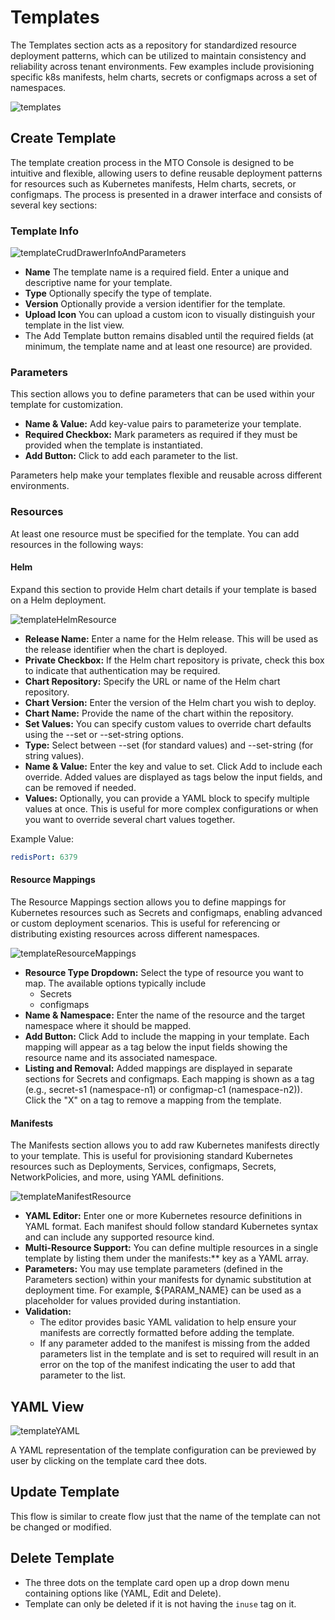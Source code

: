# Templates

The Templates section acts as a repository for standardized resource deployment patterns, which can be utilized to maintain consistency and reliability across tenant environments. Few examples include provisioning specific k8s manifests, helm charts, secrets or configmaps across a set of namespaces.

![templates](../images/templates.png)

## Create Template

The template creation process in the MTO Console is designed to be intuitive and flexible, allowing users to define reusable deployment patterns for resources such as Kubernetes manifests, Helm charts, secrets, or configmaps. The process is presented in a drawer interface and consists of several key sections:

### Template Info

![templateCrudDrawerInfoAndParameters](../images/templateCrudDrawerInfoAndParameters.png)

- **Name** The template name is a required field. Enter a unique and descriptive name for your template.
- **Type** Optionally specify the type of template.
- **Version** Optionally provide a version identifier for the template.
- **Upload Icon** You can upload a custom icon to visually distinguish your template in the list view.
- The Add Template button remains disabled until the required fields (at minimum, the template name and at least one resource) are provided.

### Parameters

This section allows you to define parameters that can be used within your template for customization.

- **Name & Value:** Add key-value pairs to parameterize your template.
- **Required Checkbox:** Mark parameters as required if they must be provided when the template is instantiated.
- **Add Button:** Click to add each parameter to the list.

Parameters help make your templates flexible and reusable across different environments.

### Resources

At least one resource must be specified for the template. You can add resources in the following ways:

#### Helm

Expand this section to provide Helm chart details if your template is based on a Helm deployment.

![templateHelmResource](../images/templateHelmResource.png)

- **Release Name:** Enter a name for the Helm release. This will be used as the release identifier when the chart is deployed.
- **Private Checkbox:** If the Helm chart repository is private, check this box to indicate that authentication may be required.
- **Chart Repository:** Specify the URL or name of the Helm chart repository.
- **Chart Version:** Enter the version of the Helm chart you wish to deploy.
- **Chart Name:** Provide the name of the chart within the repository.
- **Set Values:** You can specify custom values to override chart defaults using the --set or --set-string options.
- **Type:** Select between --set (for standard values) and --set-string (for string values).
- **Name & Value:** Enter the key and value to set. Click Add to include each override. Added values are displayed as tags below the input fields, and can be removed if needed.
- **Values:** Optionally, you can provide a YAML block to specify multiple values at once. This is useful for more complex configurations or when you want to override several chart values together.

Example Value:

```yaml
redisPort: 6379
```

#### Resource Mappings

The Resource Mappings section allows you to define mappings for Kubernetes resources such as Secrets and configmaps, enabling advanced or custom deployment scenarios. This is useful for referencing or distributing existing resources across different namespaces.

![templateResourceMappings](../images/templateResourceMappings.png)

- **Resource Type Dropdown:** Select the type of resource you want to map. The available options typically include
    - Secrets
    - configmaps
- **Name & Namespace:** Enter the name of the resource and the target namespace where it should be mapped.
- **Add Button:** Click Add to include the mapping in your template. Each mapping will appear as a tag below the input fields showing the resource name and its associated namespace.
- **Listing and Removal:** Added mappings are displayed in separate sections for Secrets and configmaps. Each mapping is shown as a tag (e.g., secret-s1 (namespace-n1) or configmap-c1 (namespace-n2)). Click the "X" on a tag to remove a mapping from the template.

#### Manifests

The Manifests section allows you to add raw Kubernetes manifests directly to your template. This is useful for provisioning standard Kubernetes resources such as Deployments, Services, configmaps, Secrets, NetworkPolicies, and more, using YAML definitions.

![templateManifestResource](../images/templateManifestResource.png)

- **YAML Editor:** Enter one or more Kubernetes resource definitions in YAML format. Each manifest should follow standard Kubernetes syntax and can include any supported resource kind.
- **Multi-Resource Support:** You can define multiple resources in a single template by listing them under the manifests:** key as a YAML array.
- **Parameters:** You may use template parameters (defined in the Parameters section) within your manifests for dynamic substitution at deployment time. For example, ${PARAM_NAME} can be used as a placeholder for values provided during instantiation.
- **Validation:**
    - The editor provides basic YAML validation to help ensure your manifests are correctly formatted before adding the template.
    - If any parameter added to the manifest is missing from the added parameters list in the template and is set to required will result in an error on the top of the manifest indicating the user to add that parameter to the list.

## YAML View

![templateYAML](../images/templateYAMLView.png)

A YAML representation of the template configuration can be previewed by user by clicking on the template card thee dots.

## Update Template

This flow is similar to create flow just that the name of the template can not be changed or modified.

## Delete Template

- The three dots on the template card open up a drop down menu containing options like (YAML, Edit and Delete).
- Template can only be deleted if it is not having the ```inuse``` tag on it.
